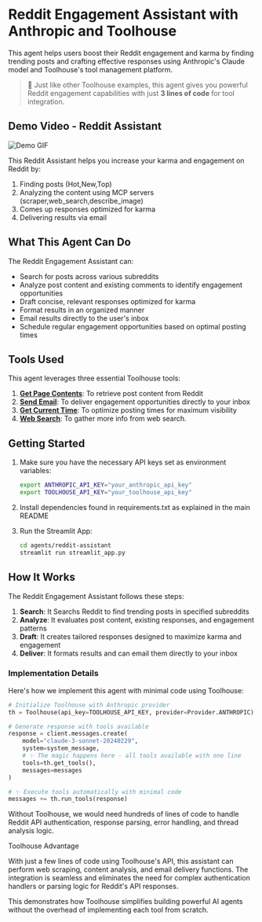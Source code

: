 # Reddit Engagement Assistant with Anthropic and Toolhouse

This agent helps users boost their Reddit engagement and karma by finding trending posts and crafting effective responses using Anthropic's Claude model and Toolhouse's tool management platform.

> 👋 Just like other Toolhouse examples, this agent gives you powerful Reddit engagement capabilities with just **3 lines of code** for tool integration.

## Demo Video - Reddit Assistant

![Demo GIF](demo.gif)

This Reddit Assistant helps you increase your karma and engagement on Reddit by:

1. Finding posts (Hot,New,Top)
2. Analyzing the content using MCP servers (scraper,web_search,describe_image)
3. Comes up responses optimized for karma
4. Delivering results via email

## What This Agent Can Do

The Reddit Engagement Assistant can:

- Search for posts across various subreddits
- Analyze post content and existing comments to identify engagement opportunities
- Draft concise, relevant responses optimized for karma
- Format results in an organized manner
- Email results directly to the user's inbox
- Schedule regular engagement opportunities based on optimal posting times

## Tools Used

This agent leverages three essential Toolhouse tools:

1. **[Get Page Contents](https://app.toolhouse.ai/store/scraper)**: To retrieve post content from Reddit
2. **[Send Email](https://app.toolhouse.ai/store/send_email)**: To deliver engagement opportunities directly to your inbox
3. **[Get Current Time](https://app.toolhouse.ai/store/current_time)**: To optimize posting times for maximum visibility
4. **[Web Search](https://app.toolhouse.ai/store/web_search)**: To gather more info from web search.

## Getting Started

1. Make sure you have the necessary API keys set as environment variables:

   ```bash
   export ANTHROPIC_API_KEY="your_anthropic_api_key"
   export TOOLHOUSE_API_KEY="your_toolhouse_api_key"
   ```

2. Install dependencies found in requirements.txt as explained in the main README

3. Run the Streamlit App:
   ```bash
   cd agents/reddit-assistant
   streamlit run streamlit_app.py
   ```

## How It Works

The Reddit Engagement Assistant follows these steps:

1. **Search**: It Searchs Reddit to find trending posts in specified subreddits
2. **Analyze**: It evaluates post content, existing responses, and engagement patterns
3. **Draft**: It creates tailored responses designed to maximize karma and engagement
4. **Deliver**: It formats results and can email them directly to your inbox

### Implementation Details

Here's how we implement this agent with minimal code using Toolhouse:

```python
# Initialize Toolhouse with Anthropic provider
th = Toolhouse(api_key=TOOLHOUSE_API_KEY, provider=Provider.ANTHROPIC)

# Generate response with tools available
response = client.messages.create(
    model="claude-3-sonnet-20240229",
    system=system_message,
    # ✨ The magic happens here - all tools available with one line
    tools=th.get_tools(),
    messages=messages
)

# ✨ Execute tools automatically with minimal code
messages += th.run_tools(response)
```

Without Toolhouse, we would need hundreds of lines of code to handle Reddit API authentication, response parsing, error handling, and thread analysis logic.

Toolhouse Advantage

With just a few lines of code using Toolhouse's API, this assistant can perform web scraping, content analysis, and email delivery functions. The integration is seamless and eliminates the need for complex authentication handlers or parsing logic for Reddit's API responses.

This demonstrates how Toolhouse simplifies building powerful AI agents without the overhead of implementing each tool from scratch.
